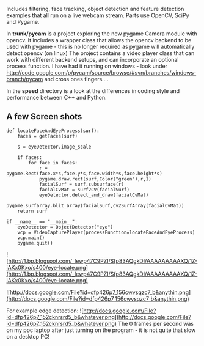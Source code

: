 Includes filtering, face tracking, object detection and feature detection examples that all run on a live webcam stream. Parts use OpenCV, SciPy and Pygame.

In **trunk/pycam** is a project exploring the new pygame Camera module with opencv. It includes a wrapper class that allows the opencv backend to be used with pygame - this is no longer required as pygame will automatically detect opencv (on linux)
The project contains a video player class that can work with different backend setups, and can incorporate an optional process function. I have had it running on windows - look under http://code.google.com/p/pycam/source/browse/#svn/branches/windows-branch/pycam and cross ones fingers....


In the **speed** directory is a look at the differences in coding style and performance between C++ and Python.
## A few Screen shots ##
```
def locateFaceAndEyeProcess(surf):
    faces = getFaces(surf)
    
    s = eyeDetector.image_scale 
    
    if faces:
        for face in faces:
            r = pygame.Rect(face.x*s,face.y*s,face.width*s,face.height*s)
            pygame.draw.rect(surf,Color("green"),r,1)
            facialSurf = surf.subsurface(r)
            facialCvMat = surf2CV(facialSurf)
            eyeDetector.detect_and_draw(facialCvMat)
            pygame.surfarray.blit_array(facialSurf,cv2SurfArray(facialCvMat))
    return surf

if __name__ == "__main__":
    eyeDetector = ObjectDetector("eye")
    vcp = VideoCapturePlayer(processFunction=locateFaceAndEyeProcess)
    vcp.main()
    pygame.quit()
```
![http://1.bp.blogspot.com/_lewp47C9PZI/Sfp83AQgkDI/AAAAAAAAAXQ/1Z-iAKx0Kxo/s400/eye-locate.png](http://1.bp.blogspot.com/_lewp47C9PZI/Sfp83AQgkDI/AAAAAAAAAXQ/1Z-iAKx0Kxo/s400/eye-locate.png)


![http://docs.google.com/File?id=dfp426p7_156cwvsqzc7_b&anythin.png](http://docs.google.com/File?id=dfp426p7_156cwvsqzc7_b&anythin.png)


For example edge detection:
![http://docs.google.com/File?id=dfp426p7_152cknrsrd5_b&whatever.png](http://docs.google.com/File?id=dfp426p7_152cknrsrd5_b&whatever.png)
The 0 frames per second was on my ppc laptop after just turning on the program - it is not quite that slow on a desktop PC!

